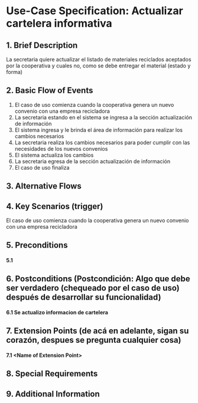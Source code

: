 # Use-Case Specification: Actualizar cartelera informativa

## 1. Brief Description 
La secretaria quiere actualizar el listado de materiales reciclados aceptados por la cooperativa y cuales no, como se debe entregar el material (estado y forma)

## 2. Basic Flow of Events 
1. El caso de uso comienza cuando la cooperativa genera un nuevo convenio con una empresa recicladora
2. La secretaria estando en el sistema se ingresa a la sección actualización de información
3. El sistema ingresa y le brinda el área de información para realizar los cambios necesarios 
4. La secretaria realiza los cambios necesarios para poder cumplir con las necesidades de los nuevos convenios
5. El sistema actualiza los cambios
6. La secretaria egresa de la sección actualización de información
7. El caso de uso finaliza


## 3. Alternative Flows 


## 4. Key Scenarios (trigger)
El caso de uso comienza cuando la cooperativa genera un nuevo convenio con una empresa recicladora


## 5. Preconditions 

#### 5.1 


## 6. Postconditions (Postcondición: Algo que debe ser verdadero (chequeado por el caso de uso) después de desarrollar su funcionalidad)

#### 6.1 Se actualizo informacion de cartelera


## 7. Extension Points (de acá en adelante, sigan su corazón, despues se pregunta cualquier cosa)

#### 7.1 <Name of Extension Point\>

## 8. Special Requirements

## 9. Additional Information